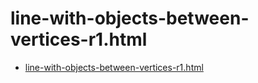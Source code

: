 

# line-with-objects-between-vertices-r1.html

* [line-with-objects-between-vertices-r1.html]( http://www.ladybug.tools/spider/cookbook/line-with-objects-between-vertices/line-with-objects-between-vertices-r1.html )

